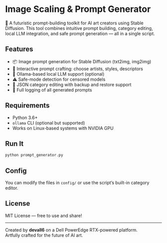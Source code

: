 # Image Scaling & Prompt Generator

🚀 A futuristic prompt-building toolkit for AI art creators using Stable Diffusion. This tool combines intuitive prompt building, category editing, local LLM integration, and safe prompt generation — all in a single script.

## Features
- 📦 Image prompt generation for Stable Diffusion (txt2img, img2img)
- 🎨 Interactive prompt crafting: choose artists, styles, descriptors
- 🧠 Ollama-based local LLM support (optional)
- ⚠️ Safe-mode detection for censored models
- 🔁 JSON category editing with backup and restore support
- 📂 Full logging of all generated prompts

## Requirements
- Python 3.6+
- `ollama` CLI (optional but supported)
- Works on Linux-based systems with NVIDIA GPU

## Run It

```bash
python prompt_generator.py
```

## Config

You can modify the files in `config/` or use the script’s built-in category editor.

## License

MIT License — free to use and share!

---

Created by **devall6** on a Dell PowerEdge RTX-powered platform.  
Artfully crafted for the future of AI art.

